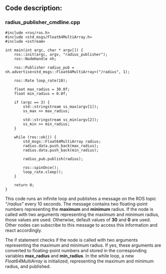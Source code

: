 
## Code description:


### radius_publisher_cmdline.cpp

```
#include <ros/ros.h>
#include <std_msgs/Float64MultiArray.h>
#include <sstream>

int main(int argc, char * argv[]) {
    ros::init(argc, argv, "radius_publisher");
    ros::NodeHandle nh;

    ros::Publisher radius_pub = nh.advertise<std_msgs::Float64MultiArray>("/radius", 1);

    ros::Rate loop_rate(10);

    float max_radius = 30.0f;
    float min_radius = 0.0f;

    if (argc == 3) {
        std::stringstream ss_max(argv[1]);
        ss_max >> max_radius;

        std::stringstream ss_min(argv[2]);
        ss_min >> min_radius;
    }

    while (ros::ok()) {
        std_msgs::Float64MultiArray radius;
        radius.data.push_back(max_radius);
        radius.data.push_back(min_radius);

        radius_pub.publish(radius);

        ros::spinOnce();
        loop_rate.sleep();
    }

    return 0;
}
```

This code runs an infinite loop and publishes a message on the ROS topic *"/radius"* every 10 seconds. The message contains two floating-point numbers representing the **maximum** and **minimum** radius. 
If the node is called with two arguments representing the maximum and minimum radius, those values are used. 
Otherwise, default values of **30** and **0** are used. Other nodes can subscribe to this message to access this information and react accordingly.


The if statement checks if the node is called with two arguments representing the maximum and minimum radius. 
If yes, these arguments are converted to floating-point numbers and stored in the corresponding variables **max_radius** and **min_radius**.
In the while loop, a new *Float64MultiArray* is initialized, representing the maximum and minimum radius, and published.
